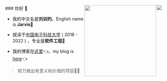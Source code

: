 <img align="right" src="https://github-readme-stats.vercel.app/api?username=xunzhuo&show_icons=true&icon_color=62A0F1&text_color=718096&bg_color=ffffff&hide_title=true&hide=prs,issues" />

<img align='right' src="https://media.giphy.com/media/M9gbBd9nbDrOTu1Mqx/giphy.gif" width="230">
### 你好 👋 

+ 我的中文名是**刘训灼**，English name is **Jarvis**🤖️

+ 就读于[中国电子科技大学](https://www.uestc.edu.cn) ( 2018 - 2022  ) ，专业是**软件工程**🚀 

+ 我的博客在[这里](https://www.liuxunzhuo.tech)👈，my blog is [here](https://www.liuxunzhuo.tech)👈

> 努力做出有意义和价值的项目🚀🚀
